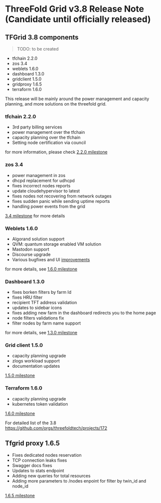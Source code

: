 # ThreeFold Grid v3.8 Release Note (Candidate until officially released)



## TFGrid 3.8 components

> TODO: to be created
- tfchain 2.2.0
- zos 3.4
- weblets 1.6.0
- dashboard 1.3.0
- gridclient 1.5.0
- gridproxy 1.6.5
- terraform 1.6.0

This release will be mainly around the power management and capacity planning, and more solutions on the threefold grid.

### tfchain 2.2.0
- 3rd party billing services
- power management over the tfchain
- capacity planning over the tfchain
- Setting node certification via council

for more information, please check [2.2.0 milestone](https://github.com/threefoldtech/tfchain/milestone/8)

### zos 3.4
- power management in zos
- dhcpd replacement for udhcpd
- fixes incorrect nodes reports
- update cloudehypervisor to latest
- fixes nodes not recovering from network outages
- fixes sudden panic while sending uptime reports
- handling power events from the grid

[3.4 milestone](https://github.com/threefoldtech/zos/milestone/11) for more details

### Weblets 1.6.0
- Algorand solution support
- QVM: quantum storage enabled VM solution
- Mastodon support
- Discourse upgrade
- Various bugfixes and UI [improvements](https://github.com/orgs/threefoldtech/projects/172/views/6)

for more details, see [1.6.0 milestone](https://github.com/threefoldtech/grid_weblets/milestone/10)
### Dashboard 1.3.0
- fixes borken filters by farm Id 
- fixes HRU filter
- recipient TFT address validation
- updates to sidebar icons 
- fixes adding new farm in the dashboard redirects you to the home page
- node filters validations fix
- filter nodes by farm name support

for more details, see [1.3.0 milestone](https://github.com/threefoldtech/tfgrid_dashboard/milestone/12)

### Grid client 1.5.0
- capacity planning upgrade
- zlogs workload support
- documentation updates

[1.5.0 milestone](https://github.com/threefoldtech/grid3_client_ts/milestone/6)

### Terraform 1.6.0
- capacity planning upgrade
- kubernetes token validation

[1.6.0 milestone](https://github.com/threefoldtech/terraform-provider-grid/milestone/6)



For detailed list of the 3.8 https://github.com/orgs/threefoldtech/projects/172


## Tfgrid proxy 1.6.5
- Fixes dedicated nodes reservation
- TCP connection leaks fixes
- Swagger docs fixes
- Updates to stats endpoint 
- Adding new queries for total resources
- Adding more parameters to /nodes enpoint for filter by twin_id and node_id

[1.6.5 milestone](https://github.com/threefoldtech/tfgridclient_proxy/milestone/5)